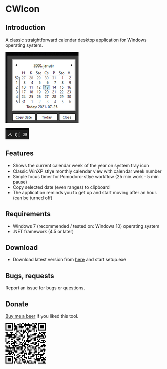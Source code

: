 # CWIcon

## Introduction
A classic straightforward calendar desktop application for Windows operating system.

![WCIcon](/doc/cal.png)

![CW](/doc/cwIcon.png)

## Features
- Shows the current calendar week of the year on system tray icon
- Classic WinXP stlye monthly calendar view with calendar week number
- Simple focus timer for Pomodoro-stlye workflow (25 min work - 5 min pause)
- Copy selected date (even ranges) to clipboard
- The application reminds you to get up and start moving after an hour. (can be turned off)

## Requirements
- Windows 7 (recommended / tested on: Windows 10) operating system
- .NET framework (4.5 or later)

## Download
- Download latest version from [here](https://github.com/alkatona/CWIcon/blob/master/publish/setup.exe) and start setup.exe

## Bugs, requests
Report an issue for bugs or questions.

## Donate
[Buy me a beer](https://www.paypal.com/donate?business=B9NYQJCQVQLN2&no_recurring=0&currency_code=EUR) if you liked this tool.


![donate_me](/doc/donate.png)
